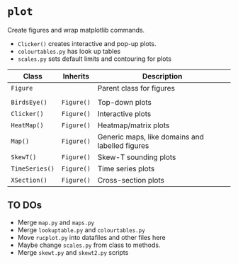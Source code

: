 # `plot`

Create figures and wrap matplotlib commands.

* `Clicker()` creates interactive and pop-up plots.
* `colourtables.py` has look up tables
* `scales.py` sets default limits and contouring for plots

| Class | Inherits | Description |
| --- | --- | --- |
| `Figure` | | Parent class for figures |
| | | |
| `BirdsEye()` | `Figure()` | Top-down plots |
| `Clicker()` | `Figure()` | Interactive plots |
| `HeatMap()` | `Figure()` | Heatmap/matrix plots |
| `Map()` | `Figure()` | Generic maps, like domains and labelled figures |
| `SkewT()` | `Figure()` | Skew-T sounding plots |
| `TimeSeries()` | `Figure()` | Time series plots |
| `XSection()` | `Figure()` | Cross-section plots |

## TO DOs

* Merge `map.py` and `maps.py`
* Merge `lookuptable.py` and `colourtables.py`
* Move `rucplot.py` into datafiles and other files here
* Maybe change `scales.py` from class to methods.
* Merge `skewt.py` and `skewt2.py` scripts
